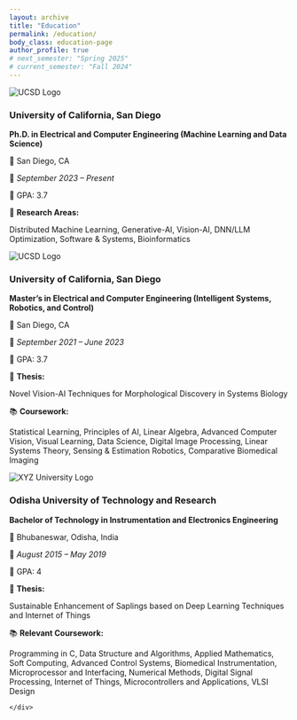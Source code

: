 ```yaml
---
layout: archive
title: "Education"
permalink: /education/
body_class: education-page
author_profile: true
# next_semester: "Spring 2025"
# current_semester: "Fall 2024"
---
```





<div class="education-section">

  <!-- Ph.D. Entry -->
  <div class="education-entry">
    <img src="{{ '/images/ucsdlogo.png' | relative_url }}" alt="UCSD Logo" class="university-logo">
    <div class="education-details">
      <h3>
        <a href="https://www.ucsd.edu" target="_blank" style="text-decoration: none;">University of California, San Diego</a>
      </h3>
      <p>
        <strong>
          <a href="https://ece.ucsd.edu/faculty-research/ece-research-areas/machine-learning-data-science-impacted" target="_blank" style="text-decoration: none;">
            Ph.D. in Electrical and Computer Engineering (Machine Learning and Data Science)
          </a>
        </strong>
      </p>
      <p><span class="icon">📍</span> San Diego, CA</p>
      <p><span class="icon">📅</span> <em>September 2023 – Present</em></p>
      <p><span class="icon">🎯</span> GPA: 3.7</p>
      <p>
          <span class="icon">🔬</span> <strong>Research Areas:</strong> 
      </p>
      <p>
          Distributed Machine Learning, Generative-AI, Vision-AI, DNN/LLM Optimization, Software & Systems, Bioinformatics
      </p>
    </div>
</div>

  <!-- Master's Entry -->
  <div class="education-entry">
    <img src="{{ '/images/ucsdlogo.png' | relative_url }}" alt="UCSD Logo" class="university-logo">
    <div class="education-details">
      <h3>
        <a href="https://www.ucsd.edu" target="_blank" style="text-decoration: none;">University of California, San Diego</a>
      </h3>
      <p>
        <strong>
          <a href="https://ece.ucsd.edu/faculty-research/ece-research-areas/intelligent-systems-robotics-control-impacted" target="_blank" style="text-decoration: none;">
            Master’s in Electrical and Computer Engineering (Intelligent Systems, Robotics, and Control)
          </a>
        </strong>
      </p>
      <p><span class="icon">📍</span> San Diego, CA</p>
      <p><span class="icon">📅</span> <em>September 2021 – June 2023</em></p>
      <p><span class="icon">🎯</span> GPA: 3.7</p>
    <p><span class="icon">📜 </span> <strong>Thesis:</strong> 
    </p>
    <p>
    <a href="https://escholarship.org/uc/item/0xh5w6wb" target="_blank" style="text-decoration: none;">
    Novel Vision-AI Techniques for Morphological Discovery in Systems Biology
      </a>
   </p>
    <p><span class="icon">📚</span> <strong>Coursework:</strong> 
    </p>
    <p>
    Statistical Learning, Principles of AI, Linear Algebra, Advanced Computer Vision, Visual Learning, Data Science, Digital Image Processing, Linear Systems Theory, Sensing & Estimation Robotics, Comparative Biomedical Imaging   </p>
    </div>
  </div>

  <!-- Bachelor's Entry -->
  <div class="education-entry">
    <img src="{{ '/images/outr.jpg' | relative_url }}" alt="XYZ University Logo" class="university-logo">
    <div class="education-details">
      <h3>
        <a href="https://outr.ac.in/" target="_blank" style="text-decoration: none;">Odisha University of Technology and Research </a>
      </h3>
      <p><strong><a href="https://outr.ac.in/school-of-electronic-sciences-1" target="_blank" style="text-decoration: none;">
            Bachelor of Technology in Instrumentation and Electronics Engineering
          </a></strong></p>
      <p><span class="icon">📍</span> Bhubaneswar, Odisha, India</p>
      <p><span class="icon">📅 </span> <em>August 2015 – May 2019</em></p>
      <p><span class="icon">🎯</span> GPA: 4</p>
      <p><span class="icon">📜 </span> <strong>Thesis:</strong> </p>  
      <p>
       <a href="https://drive.google.com/file/d/10Rxl5fBFlQLKLmdLm5IaRSlkzyU7yhJE/view?usp=sharing" target="_blank" style="text-decoration: none;">
          Sustainable Enhancement of Saplings based on Deep Learning Techniques and Internet of Things
      </a>
      </p>
      <p><span class="icon">📚</span> <strong>Relevant Coursework:</strong></p>
      <p>Programming in C, Data Structure and Algorithms, Applied Mathematics, Soft Computing, Advanced Control Systems, Biomedical Instrumentation, Microprocessor and Interfacing, Numerical Methods, Digital Signal Processing, Internet of Things, Microcontrollers and Applications, VLSI Design </p>

    </div>
  </div>

</div>



























